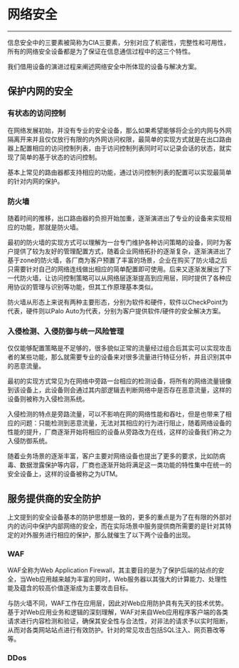 # 网络安全

---

信息安全中的三要素被简称为CIA三要素，分别对应了机密性，完整性和可用性，所有的网络安全设备都是为了保证在信息通信过程中的这三个特性。

我们借用设备的演进过程来阐述网络安全中所体现的设备与解决方案。

## 保护内网的安全

### 有状态的访问控制
在网络发展初始，并没有专业的安全设备，那么如果希望能够将企业的内网与外网隔离开来并且仅仅放行有限的内外网访问权限，最简单的实现方式就是在出口路由器上配置相应的访问控制列表，由于访问控制列表同时可以记录会话的状态，就实现了简单的基于状态的访问控制。

基本上常见的路由器都支持相应的功能，通过访问控制列表的配置可以实现最简单的针对内网的保护。

### 防火墙
随着时间的推移，出口路由器的负担开始加重，逐渐演进出了专业的设备来实现相应的功能，那就是防火墙。

最初的防火墙的实现方式可以理解为一台专门维护各种访问策略的设备，同时为客户提供了较为友好的管理配置方式，随着企业网络拓扑的逐渐复杂，逐渐演进出了基于zone的防火墙，各厂商为客户预置了丰富的场景，企业在购买了防火墙之后只需要针对自己的网络连线做出相应的简单配置即可使用。后来又逐渐发展出了下一代防火墙，让访问控制策略可以从网络层逐渐提高到应用层，同时提供了各种应用协议的管理与识别等功能，但其工作原理基本类似。

防火墙从形态上来说有两种主要形态，分别为软件和硬件，软件以CheckPoint为代表，硬件则以Palo Auto为代表，分别为客户提供软件/硬件的安全解决方案。

### 入侵检测、入侵防御与统一风险管理
仅仅能够配置策略是不足够的，很多貌似正常的流量经过组合后其实可以实现攻击者的某些功能，那么就需要专业的设备来对很多流量进行特征分析，并且识别其中的恶意流量。

最初的实现方式常见为在网络中旁路一台相应的检测设备，将所有的网络流量镜像到该设备上，此设备则会通过其内部逻辑去判断网络中是否存在恶意流量，这样的设备则被称为入侵检测系统。

入侵检测的特点是旁路流量，可以不影响在网的网络性能和吞吐，但是也带来了相应的问题：只能检测到恶意流量，无法对其相应的行为进行阻止，随着网络设备的性能的提升，厂商逐渐开始将相应的设备从旁路改为在线，这样的设备我们称之为入侵防御系统。

随着业务场景的逐渐丰富，客户主要对网络设备也提出了更多的要求，比如防病毒、数据泄露保护等内容，厂商也逐渐开始将满足这一类功能的特性集中在统一的安全设备上，这样的设备被称之为UTM。

## 服务提供商的安全防护
上文提到的安全设备基本的防护思想是一致的，更多的重点是为了在有限的外部对内的访问中保护内部网络的安全，而在实际场景中服务提供商所需要的是针对其特定的对外服务进行相应的保护，那么就催生了以下两个设备的出现。

### WAF

WAF全称为Web Application Firewall，其主要目的是为了保护后端的站点的安全，当Web应用越来越为丰富的同时，Web服务器以其强大的计算能力、处理性能及蕴含的较高价值逐渐成为主要攻击目标。

与防火墙不同，WAF工作在应用层，因此对Web应用防护具有先天的技术优势。基于对Web应用业务和逻辑的深刻理解，WAF对来自Web应用程序客户端的各类请求进行内容检测和验证，确保其安全性与合法性，对非法的请求予以实时阻断，从而对各类网站站点进行有效防护。针对的常见攻击包括SQL注入、网页篡改等等。

### DDos
